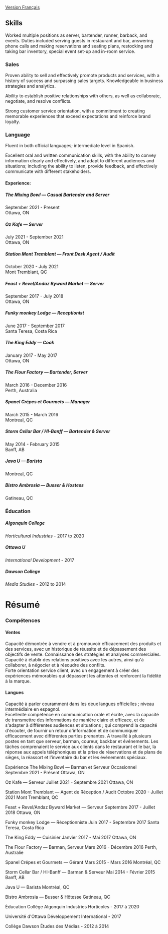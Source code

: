 [Version Français](hospitality_resume.md#résumé)

## Skills  

Worked multiple positions as server, bartender, runner, barback, and events. Duties included serving guests in restaurant and bar, answering phone calls and making reservations and seating plans, restocking and taking bar inventory, special event set-up and in-room service.

### Sales

Proven ability to sell and effectively promote products and services, with a history of success and surpassing sales targets. Knowledgeable in business strategies and analytics.

Ability to establish positive relationships with others, as well as collaborate, negotiate, and resolve conflicts.

Strong customer service orientation, with a commitment to creating memorable experiences that exceed expectations and reinforce brand loyalty.

### Language

Fluent in both official languages; intermediate level in Spanish.

Excellent oral and written communication skills, with the ability to convey information clearly and effectively, and adapt to different audiences and situations; including the ability to listen, provide feedback, and effectively communicate with different stakeholders. 

#### Experience:  

##### *The Mixing Bowl* — Casual Bartender and Server  
September 2021 - Present  
Ottawa, ON  

##### *Oz Kafe* — Server  
July 2021 - September 2021  
Ottawa, ON   

##### *Station Mont Tremblant* — Front Desk Agent / Audit  
October 2020 - July 2021  
Mont Tremblant, QC  

##### *Feast + Revel/Andaz Byward Market* — Server    
September 2017 - July 2018  
Ottawa, ON  

##### *Funky monkey Lodge* — Receptionist  
June 2017 - September 2017  
Santa Teresa, Costa Rica  

##### *The King Eddy* — Cook  
January 2017 - May 2017  
Ottawa, ON  

##### *The Flour Factory* — Bartender, Server  
March 2016 - December 2016  
Perth, Australia  

##### *Spanel Crépes et Gourmets* — Manager  
March 2015 - March 2016  
Montreal, QC  

##### *Storm Cellar Bar / HI-Banff* — Bartender & Server  
May 2014 - February 2015   
Banff, AB  

##### *Java U* — Barista   
Montreal, QC  
 
##### *Bistro Ambrosia* — Busser & Hostess  
Gatineau, QC  

### Éducation   

##### Algonquin College
*Horticultural Industries* - 2017 to 2020

##### Ottawa U
*International Development* - 2017

##### Dawson College
*Media Studies* - 2012 to 2014 

# Résumé

### Compétences

#### Ventes
Capacité démontrée à vendre et à promouvoir efficacement des produits et des services, avec un historique de réussite et de dépassement des objectifs de vente. Connaissance des stratégies et analyses commerciales.   
Capacité à établir des relations positives avec les autres, ainsi qu'à collaborer, à négocier et à résoudre des conflits.  
Forte orientation service client, avec un engagement à créer des expériences mémorables qui dépassent les attentes et renforcent la fidélité à la marque.  

#### Langues
Capacité à parler couramment dans les deux langues officielles ; niveau intermédiaire en espagnol.   
Excellente compétence en communication orale et écrite, avec la capacité de transmettre des informations de manière claire et efficace, et de s'adapter à différentes audiences et situations ; qui comprend la capacité d'écouter, de fournir un retour d'information et de communiquer efficacement avec différentes parties prenantes. A travaillé à plusieurs postes en tant que serveur, barman, coureur, backbar et événements. Les tâches comprenaient le service aux clients dans le restaurant et le bar, la réponse aux appels téléphoniques et la prise de réservations et de plans de sièges, la réassort et l'inventaire du bar et les événements spéciaux.  

Expérience
The Mixing Bowl — Barman et Serveur Occasionnel  
Septembre 2021 - Présent
Ottawa, ON

Oz Kafe — Serveur
Juillet 2021 - Septembre 2021
Ottawa, ON

Station Mont Tremblant — Agent de Réception / Audit
Octobre 2020 - Juillet 2021
Mont Tremblant, QC

Feast + Revel/Andaz Byward Market — Serveur
Septembre 2017 - Juillet 2018
Ottawa, ON

Funky monkey Lodge — Réceptionniste
Juin 2017 - Septembre 2017
Santa Teresa, Costa Rica

The King Eddy — Cuisinier
Janvier 2017 - Mai 2017
Ottawa, ON

The Flour Factory — Barman, Serveur
Mars 2016 - Décembre 2016
Perth, Australie

Spanel Crépes et Gourmets — Gérant
Mars 2015 - Mars 2016
Montréal, QC

Storm Cellar Bar / HI-Banff — Barman & Serveur
Mai 2014 - Février 2015
Banff, AB

Java U — Barista
Montréal, QC

Bistro Ambrosia — Busser & Hôtesse
Gatineau, QC

Éducation
Collège Algonquin
Industries Horticoles - 2017 à 2020

Université d'Ottawa
Développement International - 2017

Collège Dawson
Études des Médias - 2012 à 2014
